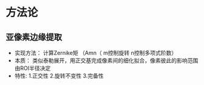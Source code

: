 # 方法论
## 亚像素边缘提取
- 实现方法：
计算Zernike矩 （Amn（ m控制旋转  n控制多项式阶数）
- 本质：
类似泰勒展开，用正交基完成像素间的细化拟合，像素彼此的影响范围由ROI半径决定
- 特性: 
1.正交性
2.旋转不变性
3.完备性
